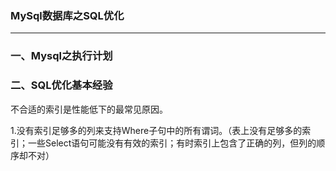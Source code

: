 ### MySql数据库之SQL优化 ###
***


### 一、Mysql之执行计划 ###













### 二、SQL优化基本经验 ###


不合适的索引是性能低下的最常见原因。

1.没有索引足够多的列来支持Where子句中的所有谓词。（表上没有足够多的索引；一些Select语句可能没有有效的索引；有时索引上包含了正确的列，但列的顺序却不对）





















































































































